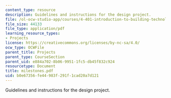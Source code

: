 ```yaml
---
content_type: resource
description: Guidelines and instructions for the design project.
file: /ol-ocw-studio-app/courses/4-401-introduction-to-building-technology-spring-2006/b0e67356fe44983f291f1cad20a7d121_milestones.pdf
file_size: 44133
file_type: application/pdf
learning_resource_types:
- Projects
license: https://creativecommons.org/licenses/by-nc-sa/4.0/
ocw_type: OCWFile
parent_title: Projects
parent_type: CourseSection
parent_uid: e884a702-8b06-9951-1fc5-db45f832c924
resourcetype: Document
title: milestones.pdf
uid: b0e67356-fe44-983f-291f-1cad20a7d121
---
```

Guidelines and instructions for the design project.